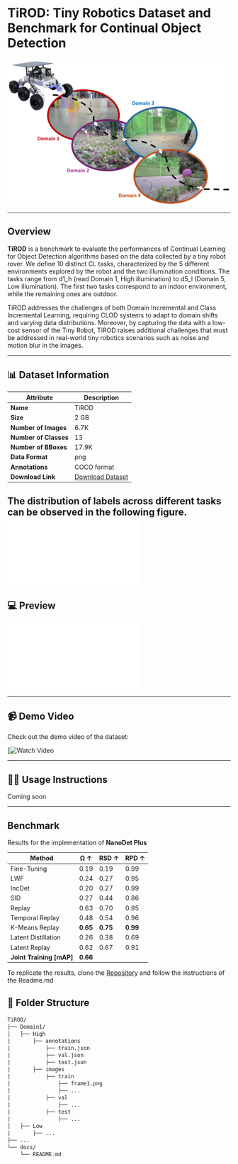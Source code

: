 # TiROD: Tiny Robotics Dataset and Benchmark for Continual Object Detection

![Dataset Logo](images/TiROD.png)

---

## Overview

**TiROD** is a benchmark to evaluate the performances of Continual Learning for Object Detection algorithms based on the data collected by a tiny robot rover.
We define 10 distinct CL tasks, characterized by the 5 different environments explored by the robot and the two illumination conditions. The tasks range from d1_h (read Domain 1, High illumination) to d5_l (Domain 5, Low illumination). The first two tasks correspond to an indoor environment, while the remaining ones are outdoor.

TiROD addresses the challenges of both Domain Incremental and Class Incremental Learning, requiring CLOD systems to adapt to domain shifts and varying data distributions.
Moreover, by capturing the data with a low-cost sensor of the Tiny Robot, TiROD raises additional challenges that must be addressed in real-world tiny robotics scenarios such as noise and motion blur in the images.

---

## 📊 Dataset Information

| Attribute        | Description                                              |
|------------------|----------------------------------------------------------|
| **Name**         | TiROD                                                    |
| **Size**         | 2 GB                                                     |
| **Number of Images** | 6.7K                                                 |
| **Number of Classes** | 13                                                  |
| **Number of BBoxes** | 17.9K                                                |
| **Data Format**  | png                                                      |
| **Annotations**  | COCO format                                              |
| **Download Link**| [Download Dataset](coming_soon)                          |

The distribution of labels across different tasks can be observed in the following figure.
![Datastats](images/dataset.pdf)
---

## 💻 Preview
![Examples](images/TiROD_images.pdf)

---

## 📹 Demo Video

Check out the demo video of the dataset:

[![Watch Video](coming-soon)

---

## 🧑‍💻 Usage Instructions
Coming soon

---

## Benchmark
Results for the implementation of **NanoDet Plus**

| Method               | Ω ↑  | RSD ↑ | RPD ↑ |
|----------------------|------|-------|-------|
| Fine-Tuning           | 0.19 | 0.19  | 0.99  |
| LWF                  | 0.24 | 0.27  | 0.95  |
| IncDet               | 0.20 | 0.27  | 0.99  |
| SID                  | 0.27 | 0.44  | 0.86  |
| Replay               | 0.63 | 0.70  | 0.95  |
| Temporal Replay      | 0.48 | 0.54  | 0.96  |
| K-Means Replay       | **0.65** | **0.75** | **0.99** |
| Latent Distillation  | 0.26 | 0.38  | 0.69  |
| Latent Replay        | 0.62 | 0.67  | 0.91  |
| **Joint Training [mAP]** | **0.66** |       |       |

To replicate the results, clone the [Repository](coming_soon)  and follow the instructions of the Readme.md 

## 📂 Folder Structure

```plaintext
TiROD/
├── Domain1/
│   ├── High
|       ├── annotations
|           ├── train.json
|           ├── val.json
|           ├── test.json
|       ├── images
|           ├── train
|               ├── frame1.png
|               ├── ...
|           ├── val
|               ├── ...
|           ├── test
|               ├── ...
│   ├── Low
|       ├── ...
├── ...
└── docs/
    └── README.md
